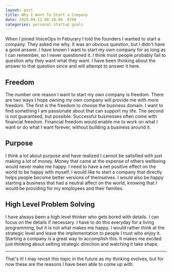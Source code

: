 ```yaml
---
layout: post
title: Why I Want To Start a Company
date: 2020-09-22 08:30:00 -0700
categories: personal startup goals
---
```


When I joined VoiceOps in Feburary I told the founders I wanted to start a company. They asked me why. It was an obvious question, but I didn't have a good answer. I have known I want to start my own company for as long as I can remember, so I never questioned it. I think most people probably fail to question why they want what they want. I have been thinking about the answer to that question since and will attempt to answer it here.

## Freedom
The number one reason I want to start my own company is freedom. There are two ways I hope owning my own company will provide me with more freedom. The first is the freedom to choose the business domain. I want to find something I am passionate about that can support my life. The second is not guaranteed, but possible. Successful businesses often come with financial freedom. Financial freedom would enable me to work on what I want or do what I want forever, without building a business around it.

## Purpose
I think a lot about purpose and have realized I cannot be satisfied with just making a lot of money. Money that came at the expense of others wellbeing would never make me happy. I need to have a net positive effect on the world to be happy with myself. I would like to start a company that directly helps people become better versions of themselves. I would also be happy starting a business that had a neutral affect on the world, knowing that I would be providing for my employees and their families.

## High Level Problem Solving
I have always been a high level thinker who gets bored with details. I can focus on the details if necessary. I have to do this everyday for a living programming, but it is not what makes me happy. I would rather think at the strategic level and leave the implementation to people I trust who enjoy it. Starting a company is a great way to accomplish this. It makes me excited just thinking about setting strategic direction and watching it take shape.

---

That's it! I may revisit this topic in the future as my thinking evolves, but for now these are the reasons I have been able to come up with.
